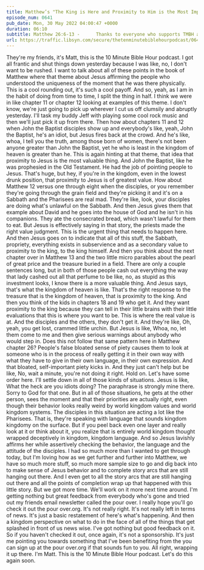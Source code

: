```yaml
---
title: Matthew’s "The King is Here and Proximity to Him is the Most Important Thing" Theme
episode_num: 0641
pub_date: Mon, 30 May 2022 04:00:47 +0000
duration: 06:10
subtitle: Matthew 26:6-13 -      Thanks to everyone who supports TMBH at  You're the reason we can all do this together!  Music written and performed by .
url: https://traffic.libsyn.com/secure/thetenminutebiblehourpodcast/0641__Matthews_The_King_is_Here_and_Proximity_to_Him_is_the_Most_Important_Thing_Theme.mp3
---
```


 They're my friends, it's Matt, this is the 10 Minute Bible Hour podcast. I got all frantic and shut things down yesterday because I was like, no, I don't want to be rushed. I want to talk about all of these points in the book of Matthew where that theme about Jesus affirming the people who understood the uniqueness of the moment that he was there physically. This is a cool rounding out, it's such a cool payoff. And so, yeah, as I am in the habit of doing from time to time, I split the thing in half. I think we were in like chapter 11 or chapter 12 looking at examples of this theme. I don't know, we're just going to pick up wherever I cut us off clumsily and abruptly yesterday. I'll task my buddy Jeff with playing some cool rock music and then we'll just pick it up from there. Then how about chapters 11 and 12 when John the Baptist disciples show up and everybody's like, yeah, John the Baptist, he's an idiot, but Jesus fires back at the crowd. And he's like, whoa, I tell you the truth, among those born of women, there's not been anyone greater than John the Baptist, yet he who is least in the kingdom of heaven is greater than he. This is again hinting at that theme, that idea that proximity to Jesus is the most valuable thing. And John the Baptist, like he was prophesied in the Old Testament. He had the job of pointing people to Jesus. That's huge, but hey, if you're in the kingdom, even in the lowest drunk position, that proximity to Jesus is of greatest value. How about Matthew 12 versus one through eight when the disciples, or you remember they're going through the grain field and they're picking it and it's on a Sabbath and the Pharisees are real mad. They're like, look, your disciples are doing what's unlawful on the Sabbath. And then Jesus gives them that example about David and he goes into the house of God and he isn't in his companions. They ate the consecrated bread, which wasn't lawful for them to eat. But Jesus is effectively saying in that story, the priests made the right value judgment. This is the urgent thing that needs to happen here. And then Jesus goes on to indicate that all of this stuff, the Sabbath, propriety, everything exists in subservience and as a secondary value to proximity to the king, to the king himself. And then you think about the next chapter over in Matthew 13 and the two little micro parables about the pearl of great price and the treasure buried in a field. There are only a couple sentences long, but in both of those people cash out everything the way that lady cashed out all that perfume to be like, no, as stupid as this investment looks, I know there is a more valuable thing. And Jesus says, that's what the kingdom of heaven is like. That's the right response to the treasure that is the kingdom of heaven, that is proximity to the king. And then you think of the kids in chapters 18 and 19 who get it. And they want proximity to the king because they can tell in their little brains with their little evaluations that this is where you want to be. This is where the real value is at. And the disciples and the others, they don't get it. And they're like, Oh, yeah, you get lost, crammed little urchin. But Jesus is like, Whoa, no, let them come to me and then give serious warnings about anybody who would step in. Does this not follow that same pattern here in Matthew chapter 26? People's false bloated sense of piety causes them to look at someone who is in the process of really getting it in their own way with what they have to give in their own language, in their own expression. And that bloated, self-important piety kicks in. And they just can't help but be like, No, wait a minute, you're not doing it right. Hold on. Let's have some order here. I'll settle down in all of those kinds of situations. Jesus is like, What the heck are you idiots doing? The paraphrase is strongly mine there. Sorry to God for that one. But in all of those situations, he gets at the other person, sees the moment and that their priorities are actually right, even though their behavior looks really weird by world kingdom values and world kingdom systems. The disciples in this situation are acting a lot like the Pharisees. That is, they're speaking with language that sounds kingdom kingdomy on the surface. But if you peel back even one layer and really look at it or think about it, you realize that is entirely world kingdom thought wrapped deceptively in kingdom, kingdom language. And so Jesus lavishly affirms her while assertively checking the behavior, the language and the attitude of the disciples. I had so much more than I wanted to get through today, but I'm loving how as we get further and further into Matthew, we have so much more stuff, so much more sample size to go and dig back into to make sense of Jesus behavior and to complete story arcs that are still hanging out there. And I even get to all the story arcs that are still hanging out there and all the points of completion wrap up that happened with this little story. But we got more time. We'll work on it more next time around. I'm getting nothing but great feedback from everybody who's gone and tried out my friends email newsletter called the pour over. I really hope you'll go check it out the pour over.org. It's not really right. It's not really left in terms of news. It's just a basic restatement of here's what's happening. And then a kingdom perspective on what to do in the face of all of the things that get splashed in front of us news wise. I've got nothing but good feedback on it. So if you haven't checked it out, once again, it's not a sponsorship. It's just me pointing you towards something that I've been benefiting from the you can sign up at the pour over.org if that sounds fun to you. All right, wrapping it up there. I'm Matt. This is the 10 Minute Bible Hour podcast. Let's do this again soon.
